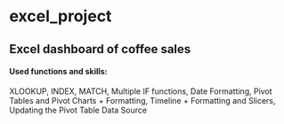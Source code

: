 # excel_project
## Excel dashboard of coffee sales 
#### Used functions and skills: 
XLOOKUP, INDEX, MATCH, Multiple IF functions, Date Formatting, Pivot Tables and Pivot Charts + Formatting, Timeline + Formatting and Slicers, Updating the Pivot Table Data Source
